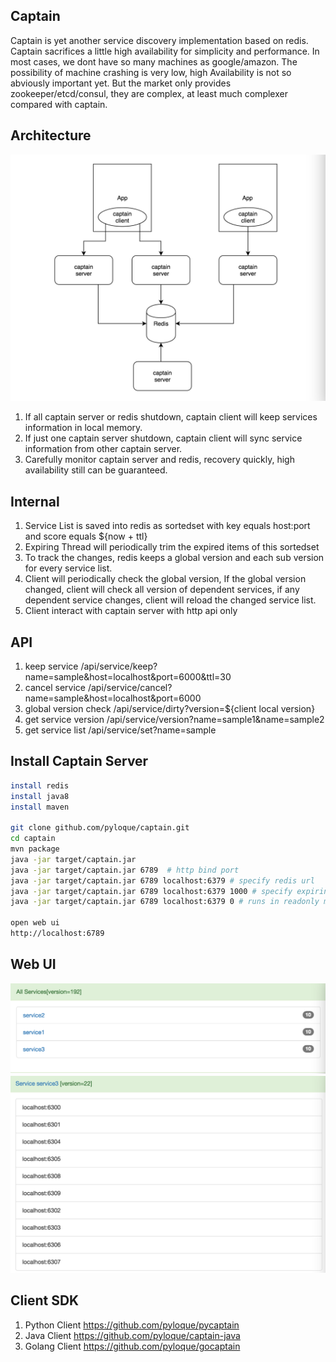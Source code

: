 Captain
-------------
Captain is yet another service discovery implementation based on redis.
Captain sacrifices a little high availability for simplicity and performance.
In most cases, we dont have so many machines as google/amazon.
The possibility of machine crashing is very low, high Availability is not so abviously important yet.
But the market only provides zookeeper/etcd/consul, they are complex, at least much complexer compared with captain.

Architecture
-------------
<img src="screenshot/arch.png" width="600" title="Captain Architecture" />

1. If all captain server or redis shutdown, captain client will keep services information in local memory.
2. If just one captain server shutdown, captain client will sync service information from other captain server.
3. Carefully monitor captain server and redis, recovery quickly, high availability still can be guaranteed.

Internal
------------
1. Service List is saved into redis as sortedset with key equals host:port and score equals ${now + ttl}
2. Expiring Thread will periodically trim the expired items of this sortedset
3. To track the changes, redis keeps a global version and each sub version for every service list.
4. Client will periodically check the global version, If the global version changed, client will check all version of dependent services, if any dependent service changes, client will reload the changed service list.
5. Client interact with captain server with http api only

API
-----------
1. keep service /api/service/keep?name=sample&host=localhost&port=6000&ttl=30
2. cancel service /api/service/cancel?name=sample&host=localhost&port=6000
3. global version check /api/service/dirty?version=${client local version}
4. get service version /api/service/version?name=sample1&name=sample2
5. get service list /api/service/set?name=sample

Install Captain Server
---------------------
```bash
install redis
install java8
install maven

git clone github.com/pyloque/captain.git
cd captain
mvn package
java -jar target/captain.jar
java -jar target/captain.jar 6789  # http bind port
java -jar target/captain.jar 6789 localhost:6379 # specify redis url
java -jar target/captain.jar 6789 localhost:6379 1000 # specify expiring watch interval for 1000ms
java -jar target/captain.jar 6789 localhost:6379 0 # runs in readonly mode with expiring watch not started

open web ui
http://localhost:6789
```

Web UI
------------------------
<img src="screenshot/all_services.png" width="600" title="All Services" />
<img src="screenshot/service_list.png" width="600" title="Service List" />

Client SDK
------------------------
1. Python Client https://github.com/pyloque/pycaptain
2. Java Client https://github.com/pyloque/captain-java
3. Golang Client https://github.com/pyloque/gocaptain
